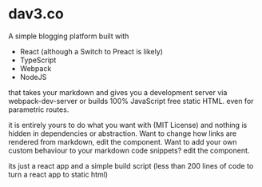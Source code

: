 # dav3.co

A simple blogging platform built with

* React (although a Switch to Preact is likely)
* TypeScript
* Webpack
* NodeJS

that takes your markdown and gives you a development server via webpack-dev-server or builds 100% JavaScript free static HTML. even for parametric routes.

it is entirely yours to do what you want with (MIT License) and nothing is hidden in dependencies or abstraction. Want to change how links are rendered from markdown, edit the component. Want to add your own custom behaviour to your markdown code snippets? edit the component. 

its just a react app and a simple build script (less than 200 lines of code to turn a react app to static html)

